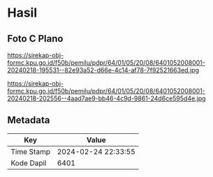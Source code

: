 # Hasil

## Foto C Plano

https://sirekap-obj-formc.kpu.go.id/f50b/pemilu/pdpr/64/01/05/20/08/6401052008001-20240218-195531--82e93a52-d66e-4c14-af78-7f92521663ed.jpg

https://sirekap-obj-formc.kpu.go.id/f50b/pemilu/pdpr/64/01/05/20/08/6401052008001-20240218-202556--4aad7ae9-bb46-4c9d-9861-24d6ce595d4e.jpg


## Metadata

| Key        | Value               |
| ---------- | ------------------- |
| Time Stamp | 2024-02-24 22:33:55 |
| Kode Dapil | 6401                |



